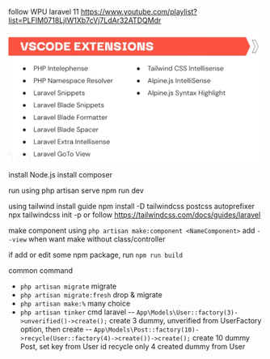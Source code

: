 follow WPU laravel 11
https://www.youtube.com/playlist?list=PLFIM0718LjIW1Xb7cVj7LdAr32ATDQMdr

![extensions-vscode](./public/img/extensions-vscode.png)

install Node.js
install composer

run using 
    php artisan serve
    npm run dev

using tailwind
    install guide
        npm install -D tailwindcss postcss autoprefixer
        npx tailwindcss init -p
    or follow https://tailwindcss.com/docs/guides/laravel

<!-- ////////////////////////////////////////////////////////////////////////// -->
make component using `php artisan make:component <NameComponent>` add `--view` when want make without class/controller

if add or edit some npm package, run `npm run build`

common command
- `php artisan migrate` migrate
- `php artisan migrate:fresh` drop & migrate 
- `php artisan make:%` many choice
- `php artisan tinker` cmd laravel
-- `App\Models\User::factory(3)->unverified()->create();` create 3 dummy, unverified from UserFactory option, then create
-- `App\Models\Post::factory(10)->recycle(User::factory(4)->create())->create();` create 10 dummy Post, set key from User id recycle only 4 created dummy from User
